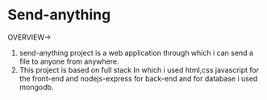 # Send-anything
OVERVIEW->
1. send-anything project is  a web application through which i can send a file to anyone from anywhere. 
2. This project is based on full stack In which i used html,css javascript for the front-end and nodejs-express for back-end and for database i used mongodb.
